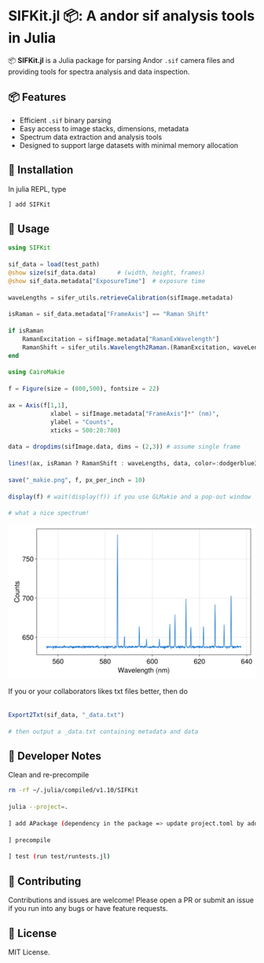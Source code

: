 # SIFKit.jl 📦: A andor sif analysis tools in Julia





📦 **SIFKit.jl** is a Julia package for parsing Andor `.sif` camera files and providing tools for spectra analysis and data inspection.

## 📦 Features

- Efficient `.sif` binary parsing
- Easy access to image stacks, dimensions, metadata
- Spectrum data extraction and analysis tools
- Designed to support large datasets with minimal memory allocation

## 🧪 Installation

In julia REPL, type

```julia REPL
] add SIFKit
```
## 🚀 Usage

```julia
using SIFKit

sif_data = load(test_path)
@show size(sif_data.data)      # (width, height, frames)
@show sif_data.metadata["ExposureTime"]  # exposure time

waveLengths = sifer_utils.retrieveCalibration(sifImage.metadata)

isRaman = sif_data.metadata["FrameAxis"] == "Raman Shift"

if isRaman
    RamanExcitation = sifImage.metadata["RamanExWavelength"]
    RamanShift = sifer_utils.Wavelength2Raman.(RamanExcitation, waveLengths)
end

using CairoMakie

f = Figure(size = (800,500), fontsize = 22)

ax = Axis(f[1,1], 
            xlabel = sifImage.metadata["FrameAxis"]*" (nm)",
            ylabel = "Counts",
            xticks = 500:20:700)

data = dropdims(sifImage.data, dims = (2,3)) # assume single frame

lines!(ax, isRaman ? RamanShift : waveLengths, data, color=:dodgerblue3, label="Frame 1")

save("_makie.png", f, px_per_inch = 10)

display(f) # wait(display(f)) if you use GLMakie and a pop-out window

# what a nice spectrum!
```
<img src="./test/neon_rows_138to150_after_x_calibration_3_makie.png" alt="Description" width="650"/>

If you or your collaborators likes txt files better, then do

```julia

Export2Txt(sif_data, "_data.txt")

# then output a _data.txt containing metadata and data

```

## 🔧 Developer Notes


Clean and re-precompile

```bash
rm -rf ~/.julia/compiled/v1.10/SIFKit

julia --project=.

] add APackage (dependency in the package => update project.toml by adding APackage)

] precompile 

] test (run test/runtests.jl)
```

## 🤝 Contributing
Contributions and issues are welcome! Please open a PR or submit an issue if you run into any bugs or have feature requests.

## 📜 License
MIT License. 

